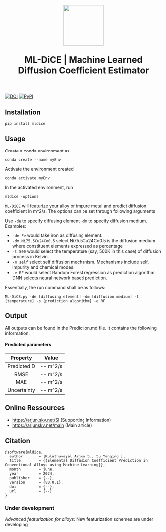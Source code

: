 <h1 align="center">
<img src="https://www.mzlab.co.in/frontend/img/team/logo.svg" height="130">

ML-DiCE | Machine Learned Diffusion Coefficient Estimator
</h1>
<br>

[![DOI](https://zenodo.org/badge/DOI/update_soon.svg)](https://doi.org/to/be/updated)
[![PyPI](https://img.shields.io/pypi/v/mldice/0.1.7)](https://pypi.org/project/mldice/)

## Installation

```
pip install mldice
```
## Usage

Create a conda environment as 

```
conda create --name myEnv
```
Activate the environment created
```
conda activate myEnv
```
In the activated environment, run
```
mldice -options
```

`ML-DiCE` will featurize your alloy or impure metal and predict diffusion coefficient in m^2/s. The options can be set through following arguments

Use `-de` to specify diffusing element `-dm` to specify diffusion medium. Examples:

 * `-de Fe` would take iron as diffusing element.
 * `-dm Ni75.5Cu24Co0.5` select Ni75.5Cu24Co0.5 is the diffusion medium where constituent elements expressed as percentage 
 * `-t 500` would select the temperature (say, 500K in this case) of diffusion process in Kelvin.
 * `-m self` select self diffusion mechanism. Mechanisms include self, impurity and chemical modes. 
 * `-e RF` would select Random Forest regression as prediction algorithm. DNN selects neural network based prediction.

Essentially, the run command shall be as follows:
```
ML-DiCE.py -de [diffusing element] -dm [diffusion medium] -t [temperature] -s [prediction algorithm] -e RF
```


## Output

All outputs can be found in the Prediction.md file. It contains the following information:

#### Predicted parameters
|  Property   |    Value    |
|:-----------:|:-----------:|
| Predicted D | --    m^2/s |
|    RMSE     | --    m^2/s |
|     MAE     | --    m^2/s |
| Uncertainty | --    m^2/s |



## Online Ressources

* https://arjun.skv.net/SI (Supporting Information)
* https://arjunskv.net/main (Main article)


## Citation

```
@software{mldice,
  author       = {Kulathuvayal Arjun S., Su Yanqing },
  title        = {{Elemental Diffusion Coefficient Prediction in Conventional Alloys using Machine Learning}},
  month        = june,
  year         = 2024,
  publisher    = {--},
  version      = {v0.0.1},
  doi          = {--},
  url          = {--}
}
```

### Under development

*Advanced featurization for alloys:* New featurization schemes are under developing

